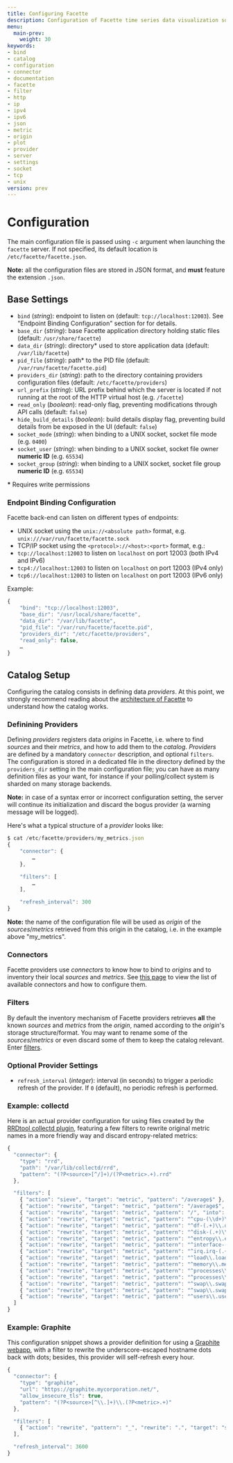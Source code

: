 ```yaml
---
title: Configuring Facette
description: Configuration of Facette time series data visualization software (version 0.3)
menu:
  main-prev:
    weight: 30
keywords:
- bind
- catalog
- configuration
- connector
- documentation
- facette
- filter
- http
- ip
- ipv4
- ipv6
- json
- metric
- origin
- plot
- provider
- server
- settings
- socket
- tcp
- unix
version: prev
---
```


# Configuration

The main configuration file is passed using `-c` argument when launching the `facette` server. If not specified, its
default location is `/etc/facette/facette.json`.

<div class="note"><span class="fa fa-info-circle"></span> <strong>Note:</strong> all the configuration files are stored
in JSON format, and <strong>must</strong> feature the extension <code>.json</code>.</div>

## Base Settings

 * `bind` (_string_): endpoint to listen on (default: `tcp://localhost:12003`). See "Endpoint Binding Configuration"
 section for for details.
 * `base_dir` (_string_): base Facette application directory holding static files (default: `/usr/share/facette`)
 * `data_dir` (_string_): directory* used to store application data (default: `/var/lib/facette`)
 * `pid_file` (_string_): path* to the PID file (default: `/var/run/facette/facette.pid`)
 * `providers_dir` (_string_): path to the directory containing providers configuration files
   (default: `/etc/facette/providers`)
 * `url_prefix` (_string_): URL prefix behind which the server is located if not running at the root of the HTTP
   virtual host (e.g. `/facette`)
 * `read_only` (_boolean_): read-only flag, preventing modifications through API calls (default: `false`)
 * `hide_build_details` (_boolean_): build details display flag, preventing build details from be exposed in the UI (default: `false`)
 * `socket_mode` (_string_): when binding to a UNIX socket, socket file mode (e.g. `0400`)
 * `socket_user` (_string_): when binding to a UNIX socket, socket file owner **numeric ID** (e.g. `65534`)
 * `socket_group` (_string_): when binding to a UNIX socket, socket file group **numeric ID** (e.g. `65534`)

**\*** Requires write permissions

### Endpoint Binding Configuration

Facette back-end can listen on different types of endpoints:

 * UNIX socket using the `unix://<absolute path>` format, e.g. `unix:///var/run/facette/facette.sock`
 * TCP/IP socket using the `<protocol>://<host>:<port>` format, e.g.:
  * `tcp://localhost:12003` to listen on `localhost` on port 12003 (both IPv4 and IPv6)
  * `tcp4://localhost:12003` to listen on `localhost` on port 12003 (IPv4 only)
  * `tcp6://localhost:12003` to listen on `localhost` on port 12003 (IPv6 only)

Example:

```javascript
{
    "bind": "tcp://localhost:12003",
    "base_dir": "/usr/local/share/facette",
    "data_dir": "/var/lib/facette",
    "pid_file": "/var/run/facette/facette.pid",
    "providers_dir": "/etc/facette/providers",
    "read_only": false,
    …
}
```

## Catalog Setup

Configuring the catalog consists in defining data *providers*. At this point, we strongly recommend reading about the
[architecture of Facette][3] to understand how the catalog works.

### Definining Providers

Defining *providers* registers data *origins* in Facette, i.e. where to find *sources* and their *metrics*, and how
to add them to the *catalog*. *Providers* are defined by a mandatory `connector` description, and optional `filters`.
The configuration is stored in a dedicated file in the directory defined by the `providers_dir` setting in the main
configuration file; you can have as many definition files as your want, for instance if your polling/collect system is
sharded on many storage backends.

<div class="note"><span class="fa fa-info-circle"></span> <strong>Note:</strong> in case of a syntax error or incorrect
configuration setting, the server will continue its initialization and discard the bogus provider (a warning message
will be logged).</div>

Here's what a typical structure of a *provider* looks like:

```javascript
$ cat /etc/facette/providers/my_metrics.json
{
	"connector": {
		…
	},

	"filters": [
		…
	],

	"refresh_interval": 300
}

```
<div class="note"><span class="fa fa-info-circle"></span> <strong>Note:</strong> the name of the configuration file
will be used as <em>origin</em> of the <em>sources</em>/<em>metrics</em> retrieved from this origin in the catalog,
i.e. in the example above "my_metrics".</div>

### Connectors

Facette providers use *connectors* to know how to bind to *origins* and to inventory their local *sources* and
*metrics*. See [this page][1] to view the list of available connectors and how to configure them.

### Filters

By default the inventory mechanism of Facette providers retrieves **all** the known *sources* and *metrics* from the
*origin*, named according to the *origin*'s storage structure/format. You may want to rename some of the
*sources*/*metrics* or even discard some of them to keep the catalog relevant. Enter [filters][2].

### Optional Provider Settings

 * `refresh_interval` (_integer_): interval (in seconds) to trigger a periodic refresh of the provider. If `0`
(default), no periodic refresh is performed.

### Example: collectd

Here is an actual provider configuration for using files created by the [RRDtool collectd plugin][4], featuring a few
filters to rewrite original metric names in a more friendly way and discard entropy-related metrics:

```javascript
{
  "connector": {
    "type": "rrd",
    "path": "/var/lib/collectd/rrd",
    "pattern": "(?P<source>[^/]+)/(?P<metric>.+).rrd"
  },

  "filters": [
    { "action": "sieve", "target": "metric", "pattern": "/average$" },
    { "action": "rewrite", "target": "metric", "pattern": "/average$", "into": "" },
    { "action": "rewrite", "target": "metric", "pattern": "/", "into": "." },
    { "action": "rewrite", "target": "metric", "pattern": "^cpu-(\\d+)\\.cpu-(.+)\\.value$", "into": "cpu.$1.$2" },
    { "action": "rewrite", "target": "metric", "pattern": "^df-(.+)\\.df_complex-(.+)\\.value", "into": "df.$1.$2" },
    { "action": "rewrite", "target": "metric", "pattern": "^disk-(.+)\\.disk_(.+)", "into": "disk.$1.$2" },
    { "action": "rewrite", "target": "metric", "pattern": "^entropy\\.entropy", "into": "entropy" },
    { "action": "rewrite", "target": "metric", "pattern": "^interface-(.+)\\.if_(.+)\\.(.+)$", "into": "net.$1.$2.$3" },
    { "action": "rewrite", "target": "metric", "pattern": "^irq.irq-(.+)\\.value$", "into": "irq.$1" },
    { "action": "rewrite", "target": "metric", "pattern": "^load\\.load", "into": "load" },
    { "action": "rewrite", "target": "metric", "pattern": "^memory\\.memory-(.+)\\.value$", "into": "memory.$1" },
    { "action": "rewrite", "target": "metric", "pattern": "^processes\\.ps_state-(.+)\\.value$", "into": "proc.state.$1" },
    { "action": "rewrite", "target": "metric", "pattern": "^processes\\.(.+)\\.value$", "into": "proc.$1" },
    { "action": "rewrite", "target": "metric", "pattern": "^swap\\.swap-(.+)\\.value$", "into": "swap.$1" },
    { "action": "rewrite", "target": "metric", "pattern": "^swap\\.swap_io-(.+)\\.value$", "into": "swap.io.$1" },
    { "action": "rewrite", "target": "metric", "pattern": "^users\\.users\\.value", "into": "users.count" }
  ]
}
```

### Example: Graphite

This configuration snippet shows a provider definition for using a [Graphite webapp][5], with a filter to rewrite the
underscore-escaped hostname dots back with dots; besides, this provider will self-refresh every hour.

```javascript
{
  "connector": {
    "type": "graphite",
    "url": "https://graphite.mycorporation.net/",
    "allow_insecure_tls": true,
    "pattern": "(?P<source>[^\\.]+)\\.(?P<metric>.+)"
  },

  "filters": [
    { "action": "rewrite", "pattern": "_", "rewrite": ".", "target": "source" }
  ],

  "refresh_interval": 3600
}
```

[0]: http://www.ietf.org/rfc/rfc4627.txt
[1]: /configuration/connectors/
[2]: /configuration/filters/
[3]: /architecture/
[4]: https://collectd.org/documentation/manpages/collectd.conf.5.shtml#plugin_rrdtool
[5]: http://graphite.readthedocs.org/
